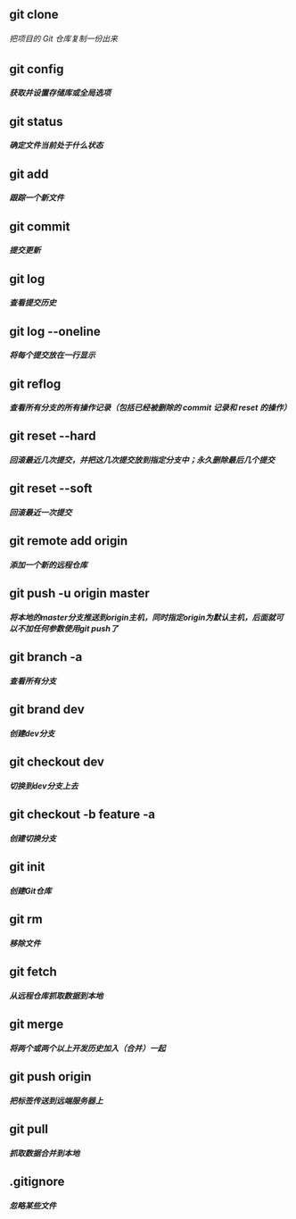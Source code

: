 ## git clone
###### 把项目的 Git 仓库复制一份出来
## git config
##### 获取并设置存储库或全局选项
## git status
##### 确定文件当前处于什么状态
## git add
##### 跟踪一个新文件
## git commit
##### 提交更新
## git log
##### 查看提交历史
## git log --oneline
##### 将每个提交放在一行显示
## git reflog
##### 查看所有分支的所有操作记录（包括已经被删除的 commit 记录和 reset 的操作）
## git reset --hard
##### 回滚最近几次提交，并把这几次提交放到指定分支中；永久删除最后几个提交
## git reset --soft
##### 回滚最近一次提交
## git remote add origin
##### 添加一个新的远程仓库
## git push -u origin master
##### 将本地的master分支推送到origin主机，同时指定origin为默认主机，后面就可以不加任何参数使用git push了
## git branch -a
##### 查看所有分支
## git brand dev
##### 创建dev分支
## git checkout dev
##### 切换到dev分支上去
## git checkout -b feature -a
##### 创建切换分支
## git init
##### 创建Git仓库
## git rm
##### 移除文件
## git fetch
##### 从远程仓库抓取数据到本地
## git merge
##### 将两个或两个以上开发历史加入（合并）一起
## git push origin
##### 把标签传送到远端服务器上
## git pull
##### 抓取数据合并到本地
## .gitignore
##### 忽略某些文件